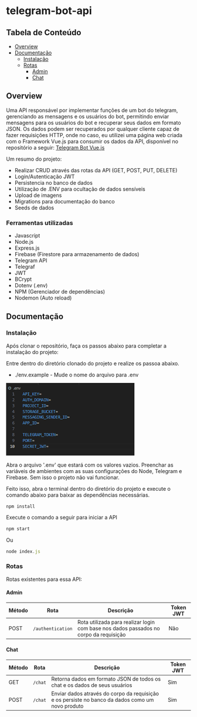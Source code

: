 # telegram-bot-api

## Tabela de Conteúdo
- [Overview](#overview)
- [Documentação](#documentação)
  - [Instalação](#instalação)
  - [Rotas](#rotas)
    - [Admin](#admin)
    - [Chat](#chat)

## Overview
Uma API responsável por implementar funções de um bot do telegram, gerenciando as mensagens e os usuários do bot, permitindo enviar mensagens para os usuários do bot e recuperar seus dados em formato JSON. Os dados podem ser recuperados por qualquer cliente capaz de fazer requisições HTTP, onde no caso, eu utilizei uma página web criada com o Framework Vue.js para consumir os dados da API, disponível no repositório a seguir: <a href="https://github.com/mateusmdev/telegram-bot-vue">Telegram Bot Vue.js<a/> </br>

Um resumo do projeto:
<ul>
  <li>Realizar CRUD através das rotas da API (GET, POST, PUT, DELETE)</li>
  <li>Login/Autenticação JWT</li>
  <li>Persistencia no banco de dados</li>
  <li>Utilização de .ENV para ocultação de dados sensíveis</li>
  <li>Upload de imagens</li>
  <li>Migrations para documentação do banco</li>
  <li>Seeds de dados</li>
</ul>

### Ferramentas utilizadas
<ul>
  <li>Javascript</li>
  <li>Node.js</li>
  <li>Express.js</li>
  <li>Firebase (Firestore para armazenamento de dados)</li>
  <li>Telegram API</li>
  <li>Telegraf</li>
  <li>JWT</li>
  <li>BCrypt</li>
  <li>Dotenv (.env)</li>
  <li>NPM (Gerenciador de dependências)</li>
  <li>Nodemon (Auto reload)</li>
</ul>

## Documentação

### Instalação

Após clonar o repositório, faça os passos abaixo para completar a instalação do projeto:

Entre dentro do diretório clonado do projeto e realize os passoa abaixo.

  - ./env.example - Mude o nome do arquivo para .env
    
<img src="./img-readme/1.png" />

Abra o arquivo '.env' que estará com os valores vazios. Preenchar as variáveis de ambientes com as suas configurações do Node, Telegram e Firebase. Sem isso o projeto não vai funcionar.

Feito isso, abra o terminal dentro do diretório do projeto e execute o comando abaixo para baixar as dependências necessárias.

```javascript
npm install
```

Execute o comando a seguir para iniciar a API

```javascript
npm start
```
Ou

```javascript
node index.js
```

### Rotas

Rotas existentes para essa API:

#### Admin

| Método| Rota |Descrição|Token JWT|
|------|-------|---------|----------
| POST |`/authentication` | Rota utilizada para realizar login com base nos dados passados no corpo da requisição | Não

#### Chat

| Método| Rota |Descrição|Token JWT|
|------|-------|---------|----------
| GET  |`/chat`| Retorna dados em formato JSON de todos os chat e os dados de seus usuários | Sim |
| POST |`/chat` | Enviar dados através do corpo da requisição e os persiste no banco da dados como um novo produto | Sim |

</br>
